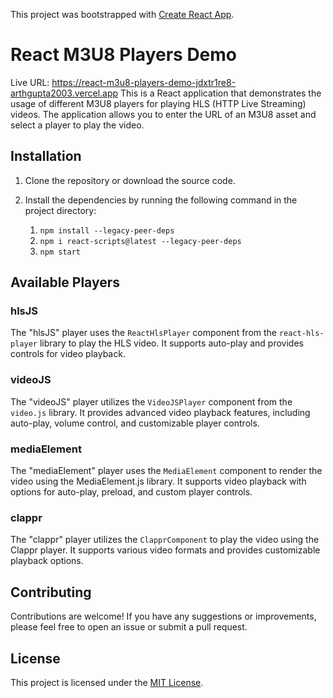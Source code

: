This project was bootstrapped with [Create React App](https://github.com/facebook/create-react-app).

# React M3U8 Players Demo
Live URL: https://react-m3u8-players-demo-jdxtr1re8-arthgupta2003.vercel.app 
This is a React application that demonstrates the usage of different M3U8 players for playing HLS (HTTP Live Streaming) videos. The application allows you to enter the URL of an M3U8 asset and select a player to play the video.

## Installation

1. Clone the repository or download the source code.
2. Install the dependencies by running the following command in the project directory:

    1. `npm install --legacy-peer-deps` 
    2. `npm i react-scripts@latest --legacy-peer-deps`
    3. `npm start`

## Available Players

### hlsJS
The "hlsJS" player uses the `ReactHlsPlayer` component from the `react-hls-player` library to play the HLS video. It supports auto-play and provides controls for video playback.

### videoJS
The "videoJS" player utilizes the `VideoJSPlayer` component from the `video.js` library. It provides advanced video playback features, including auto-play, volume control, and customizable player controls.

### mediaElement
The "mediaElement" player uses the `MediaElement` component to render the video using the MediaElement.js library. It supports video playback with options for auto-play, preload, and custom player controls.

### clappr
The "clappr" player utilizes the `ClapprComponent` to play the video using the Clappr player. It supports various video formats and provides customizable playback options.

## Contributing

Contributions are welcome! If you have any suggestions or improvements, please feel free to open an issue or submit a pull request.

## License

This project is licensed under the [MIT License](LICENSE).

